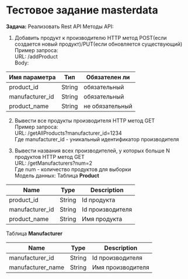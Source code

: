 # Тестовое задание masterdata
**Задача:** Реализовать Rest API
Методы API:
1. Добавить продукт к производителю HTTP метод POST(если создается новый продукт)/PUT(если обновляется существующий) <br />
Пример запроса:<br />
URL: /addProduct<br />
Body:

| Имя параметра   | Тип    | Обязателен ли   |
| --------------- | ------ | --------------- |
| product_id      | String | обязательный    |
| manufacturer_id | String | обязательный    |
| product_name    | String | не обязательный |

2. Вывести все продукты производителя HTTP метод GET <br />
Пример запроса: <br />
URL: /getAllProducts?manufacturer_id=1234 <br />
Где manufacturer_id - уникальный идентификатор производителя <br />

3. Вывести названия всех производителей, у которых больше N продуктов HTTP метод GET <br />
URL: /getManufacturers?num=2 <br />
Где num - количество продуктов для выборки <br />
Модель данных:
Таблица **Product**

| Name            | Type   | Description     |
| --------------- | ------ | --------------- |
| product_id      | String | Id продукта     |
| manufacturer_id | String | Id производителя|
| product_name    | String | Имя продукта    |

Таблица **Manufacturer**

| Name            | Type   | Description     |
| --------------- | ------ | --------------- |
| manufacturer_id | String | Id производителя|
|manufacturer_name| String |Имя производителя|


